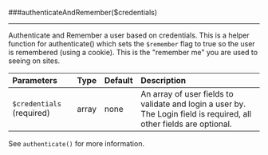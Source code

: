 <a id="authenticateAndRemember"></a>
###authenticateAndRemember($credentials)

----------

Authenticate and Remember a user based on credentials. This is a helper function for authenticate() which sets the `$remember` flag to true so the user is remembered (using a cookie). This is the "remember me" you are used to seeing on sites.

Parameters                   | Type            | Default       | Description
:--------------------------- | :-------------: | :------------ | :--------------
`$credentials` (required)    | array           | none          | An array of user fields to validate and login a user by. The Login field is required, all other fields are optional.

See `authenticate()` for more information.